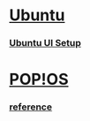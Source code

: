 

# [Ubuntu](https://ubuntu.com/)
### [Ubuntu UI Setup](https://www.youtube.com/watch?v=lXIb-1_H-mA)



# [POP!OS](https://pop.system76.com)
### [reference](https://www.youtube.com/watch?v=_Ua-d9OeUOg&t=253s)


